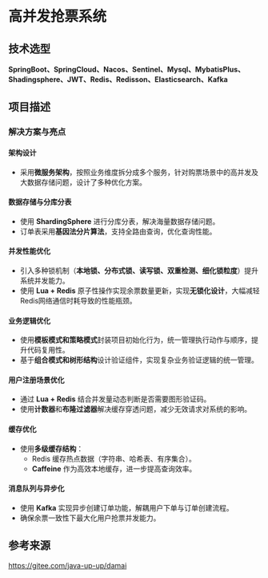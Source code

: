 # 高并发抢票系统

## 技术选型
**SpringBoot、SpringCloud、Nacos、Sentinel、Mysql、MybatisPlus、Shadingsphere、JWT、Redis、Redisson、Elasticsearch、Kafka**

## 项目描述


### 解决方案与亮点

#### 架构设计
- 采用**微服务架构**，按照业务维度拆分成多个服务，针对购票场景中的高并发及大数据存储问题，设计了多种优化方案。

#### 数据存储与分库分表
- 使用 **ShardingSphere** 进行分库分表，解决海量数据存储问题。
- 订单表采用**基因法分片算法**，支持全路由查询，优化查询性能。

#### 并发性能优化
- 引入多种锁机制（**本地锁、分布式锁、读写锁、双重检测、细化锁粒度**）提升系统并发能力。
- 使用 **Lua + Redis** 原子性操作实现余票数量更新，实现**无锁化设计**，大幅减轻Redis网络通信时耗导致的性能瓶颈。

#### 业务逻辑优化
- 使用**模板模式和策略模式**封装项目初始化行为，统一管理执行动作与顺序，提升代码复用性。
- 基于**组合模式和树形结构**设计验证组件，实现复杂业务验证逻辑的统一管理。

#### 用户注册场景优化
- 通过 **Lua + Redis** 结合并发量动态判断是否需要图形验证码。
- 使用**计数器**和**布隆过滤器**解决缓存穿透问题，减少无效请求对系统的影响。

#### 缓存优化
- 使用**多级缓存结构**：
  - Redis 缓存热点数据（字符串、哈希表、有序集合）。
  - **Caffeine** 作为高效本地缓存，进一步提高查询效率。

#### 消息队列与异步化
- 使用 **Kafka** 实现异步创建订单功能，解耦用户下单与订单创建流程。
- 确保余票一致性下最大化用户抢票并发能力。

## 参考来源
https://gitee.com/java-up-up/damai
